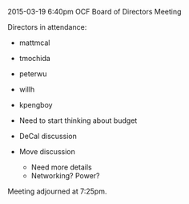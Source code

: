 2015-03-19 6:40pm
OCF Board of Directors Meeting

Directors in attendance:
- mattmcal
- tmochida
- peterwu
- willh
- kpengboy

- Need to start thinking about budget
- DeCal discussion
- Move discussion
  - Need more details
  - Networking? Power?

Meeting adjourned at 7:25pm.
